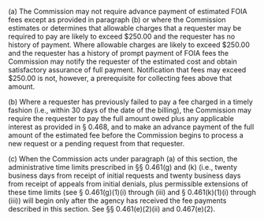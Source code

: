 (a) The Commission may not require advance payment of estimated FOIA fees except as provided in paragraph (b) or where the Commission estimates or determines that allowable charges that a requester may be required to pay are likely to exceed $250.00 and the requester has no history of payment. Where allowable charges are likely to exceed $250.00 and the requester has a history of prompt payment of FOIA fees the Commission may notify the requester of the estimated cost and obtain satisfactory assurance of full payment. Notification that fees may exceed $250.00 is not, however, a prerequisite for collecting fees above that amount.

(b) Where a requester has previously failed to pay a fee charged in a timely fashion (i.e., within 30 days of the date of the billing), the Commission may require the requester to pay the full amount owed plus any applicable interest as provided in § 0.468, and to make an advance payment of the full amount of the estimated fee before the Commission begins to process a new request or a pending request from that requester.

(c) When the Commission acts under paragraph (a) of this section, the administrative time limits prescribed in §§ 0.461(g) and (k) (i.e., twenty business days from receipt of initial requests and twenty business days from receipt of appeals from initial denials, plus permissible extensions of these time limits (see § 0.461(g)(1)(i) through (iii) and § 0.461(k)(1)(i) through (iii)) will begin only after the agency has received the fee payments described in this section. See §§ 0.461(e)(2)(ii) and 0.467(e)(2).

